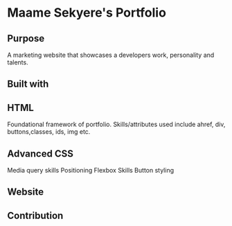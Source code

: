 # Maame Sekyere's Portfolio

## Purpose

A marketing website that showcases a developers work, personality and talents.

## Built with

## HTML

Foundational framework of portfolio. Skills/attributes used include ahref, div, buttons,classes, ids, img etc.

## Advanced CSS

Media query skills
Positioning
Flexbox Skills
Button styling

## Website

## Contribution
